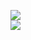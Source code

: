 [![](https://img.shields.io/badge/Made%20With-Github%20Spray-lightgrey.svg?style=for-the-badge&logo=github)](https://github.com/Annihil/github-spray#4092)  
[![](https://i.imgur.com/2DrTn0Z.gif)](https://github.com/Annihil/github-spray)